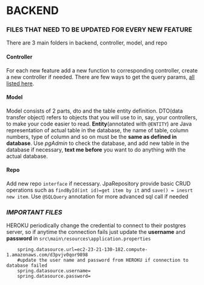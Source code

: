 # BACKEND

### FILES THAT NEED TO BE UPDATED FOR EVERY NEW FEATURE

There are 3 main folders in backend, controller, model, and repo
#### Controller

 For each new feature add a new function to corresponding controller, create a new controller if needed.
 There are few ways to get the query params, [all listed here](https://www.baeldung.com/spring-requestmapping).
#### Model
Model consists of 2 parts, dto and the table entity definition.
DTO(data transfer object) refers to objects that you will use to in, say, your controllers, to make your code easier to read.
**Entity**(annotated with `@ENTITY`) are Java representation of actual table in the database, the name of table, column numbers, type of column and so on must be the **same as defined in database**. Use _pgAdmin_ to check the database, and add new table in the database if necessary, __**text me before**__ you want to do anything with the actual database.

#### Repo
Add new repo `interface` if necessary.
JpaRepository provide basic CRUD operations such as `findById(int id)=get item by it` and `save() = inesrt new item`. Use `@SQLQuery` annotation for more advanced sql call if needed

### *IMPORTANT FILES*
HEROKU periodically change the credential to connect to their postgres server, so if anytime the connection fails just update the **username** and **password** in `src\main\resources\application.properties`

```    
    spring.datasource.url=ec2-23-21-130-182.compute-1.amazonaws.com/d3pvjv0qor9898
    #update the user name and password from HEROKU if connection to database failed
    spring.datasource.username=  
    spring.datasource.password= 
```